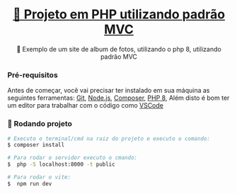 <h1 align="center">
    <a href="https://pt-br.reactjs.org/">🔗 Projeto em PHP utilizando padrão MVC</a>
</h1>
<p align="center">🚀 Exemplo de um site de album de fotos, utilizando o php 8, utilizando padrão MVC</p>

### Pré-requisitos

Antes de começar, você vai precisar ter instalado em sua máquina as seguintes ferramentas:
[Git](https://git-scm.com), [Node.js](https://nodejs.org/en/), [Composer](https://getcomposer.org/), [PHP 8](https://www.php.net/downloads.php),
Além disto é bom ter um editor para trabalhar com o código como [VSCode](https://code.visualstudio.com/)

### 🎲 Rodando projeto

```bash
# Executo o terminal/cmd na raiz do projeto e executo o comando:
$ composer install

# Para rodar o servidor executo o cmando:
$  php -S localhost:8000 -t public

# Para rodar o vite:
$  npm run dev

```
